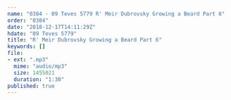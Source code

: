 ```yaml
---
name: "0384 - 09 Teves 5779 R' Meir Dubrovsky Growing a Beard Part 6"
order: "0384"
date: "2018-12-17T14:11:29Z"
hdate: "09 Teves 5779"
title: "R' Meir Dubrovsky Growing a Beard Part 6"
keywords: []
file:
- ext: ".mp3"
  mime: "audio/mp3"
  size: 1455021
  duration: "1:30"
published: true
---
```


